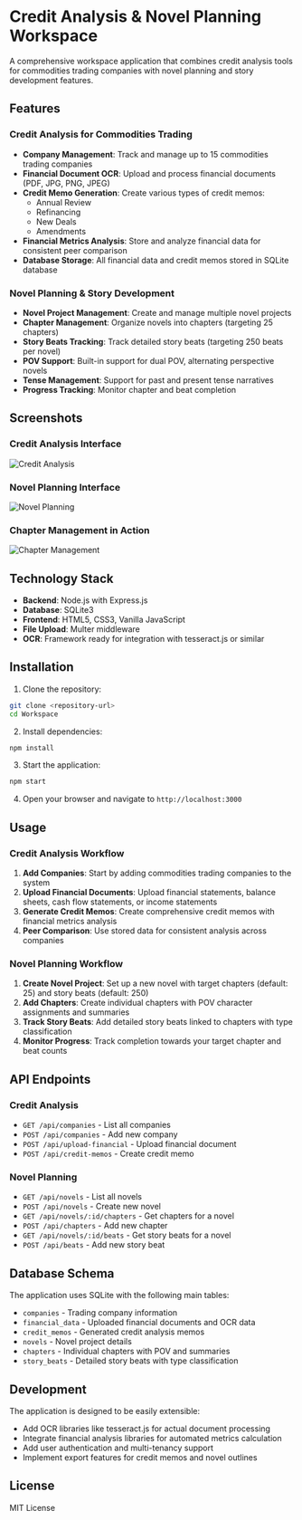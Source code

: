 # Credit Analysis & Novel Planning Workspace

A comprehensive workspace application that combines credit analysis tools for commodities trading companies with novel planning and story development features.

## Features

### Credit Analysis for Commodities Trading
- **Company Management**: Track and manage up to 15 commodities trading companies
- **Financial Document OCR**: Upload and process financial documents (PDF, JPG, PNG, JPEG)
- **Credit Memo Generation**: Create various types of credit memos:
  - Annual Review
  - Refinancing
  - New Deals
  - Amendments
- **Financial Metrics Analysis**: Store and analyze financial data for consistent peer comparison
- **Database Storage**: All financial data and credit memos stored in SQLite database

### Novel Planning & Story Development
- **Novel Project Management**: Create and manage multiple novel projects
- **Chapter Management**: Organize novels into chapters (targeting 25 chapters)
- **Story Beats Tracking**: Track detailed story beats (targeting 250 beats per novel)
- **POV Support**: Built-in support for dual POV, alternating perspective novels
- **Tense Management**: Support for past and present tense narratives
- **Progress Tracking**: Monitor chapter and beat completion

## Screenshots

### Credit Analysis Interface
![Credit Analysis](https://github.com/user-attachments/assets/f43fa598-80b6-4711-96db-4368b32bad2d)

### Novel Planning Interface
![Novel Planning](https://github.com/user-attachments/assets/c93e654c-1e3d-4271-9d9d-50580f4a125d)

### Chapter Management in Action
![Chapter Management](https://github.com/user-attachments/assets/4dcd3180-067c-45dd-8b8b-8a0c28f8ba3c)

## Technology Stack

- **Backend**: Node.js with Express.js
- **Database**: SQLite3
- **Frontend**: HTML5, CSS3, Vanilla JavaScript
- **File Upload**: Multer middleware
- **OCR**: Framework ready for integration with tesseract.js or similar

## Installation

1. Clone the repository:
```bash
git clone <repository-url>
cd Workspace
```

2. Install dependencies:
```bash
npm install
```

3. Start the application:
```bash
npm start
```

4. Open your browser and navigate to `http://localhost:3000`

## Usage

### Credit Analysis Workflow

1. **Add Companies**: Start by adding commodities trading companies to the system
2. **Upload Financial Documents**: Upload financial statements, balance sheets, cash flow statements, or income statements
3. **Generate Credit Memos**: Create comprehensive credit memos with financial metrics analysis
4. **Peer Comparison**: Use stored data for consistent analysis across companies

### Novel Planning Workflow

1. **Create Novel Project**: Set up a new novel with target chapters (default: 25) and story beats (default: 250)
2. **Add Chapters**: Create individual chapters with POV character assignments and summaries
3. **Track Story Beats**: Add detailed story beats linked to chapters with type classification
4. **Monitor Progress**: Track completion towards your target chapter and beat counts

## API Endpoints

### Credit Analysis
- `GET /api/companies` - List all companies
- `POST /api/companies` - Add new company
- `POST /api/upload-financial` - Upload financial document
- `POST /api/credit-memos` - Create credit memo

### Novel Planning
- `GET /api/novels` - List all novels
- `POST /api/novels` - Create new novel
- `GET /api/novels/:id/chapters` - Get chapters for a novel
- `POST /api/chapters` - Add new chapter
- `GET /api/novels/:id/beats` - Get story beats for a novel
- `POST /api/beats` - Add new story beat

## Database Schema

The application uses SQLite with the following main tables:
- `companies` - Trading company information
- `financial_data` - Uploaded financial documents and OCR data
- `credit_memos` - Generated credit analysis memos
- `novels` - Novel project details
- `chapters` - Individual chapters with POV and summaries
- `story_beats` - Detailed story beats with type classification

## Development

The application is designed to be easily extensible:
- Add OCR libraries like tesseract.js for actual document processing
- Integrate financial analysis libraries for automated metrics calculation
- Add user authentication and multi-tenancy support
- Implement export features for credit memos and novel outlines

## License

MIT License